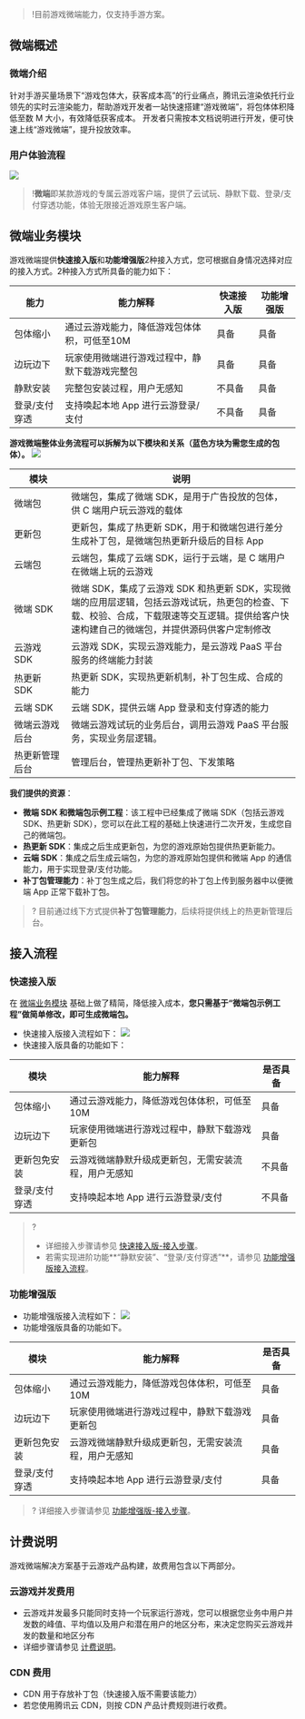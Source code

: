 >!目前游戏微端能力，仅支持手游方案。

## 微端概述

### 微端介绍
针对手游买量场景下“游戏包体大，获客成本高”的行业痛点，腾讯云渲染依托行业领先的实时云渲染能力，帮助游戏开发者一站快速搭建“游戏微端”，将包体体积降低至数 M 大小，有效降低获客成本。
开发者只需按本文档说明进行开发，便可快速上线“游戏微端”，提升投放效率。


### 用户体验流程   
![](https://qcloudimg.tencent-cloud.cn/raw/2faeb470fbe9506e25e333874dd56223.png)

> !**微端**即某款游戏的专属云游戏客户端，提供了云试玩、静默下载、登录/支付穿透功能，体验无限接近游戏原生客户端。

## 微端业务模块[](id:introduce)
游戏微端提供**快速接入版**和**功能增强版**2种接入方式，您可根据自身情况选择对应的接入方式。2种接入方式所具备的能力如下：

| **能力**      | **能力解释**                                   | 快速接入版 | 功能增强版 |
| ------------- | ---------------------------------------------- | ---------- | ---------- |
| 包体缩小      | 通过云游戏能力，降低游戏包体体积，可低至10M    | 具备       | 具备       |
| 边玩边下      | 玩家使用微端进行游戏过程中，静默下载游戏完整包 | 具备       | 具备       |
| 静默安装      | 完整包安装过程，用户无感知                     | 不具备     | 具备       |
| 登录/支付穿透 | 支持唤起本地 App 进行云游登录/支付               | 不具备     | 具备       |

**游戏微端整体业务流程可以拆解为以下模块和关系（蓝色方块为需您生成的包体）。**
![](https://qcloudimg.tencent-cloud.cn/raw/3f9526b20acec03f9c6f2b810318880e.png)
<table>
<thead><tr><th width=20%>模块</th><th>说明</th></tr>
</thead>
<tbody><tr>
<td>微端包</td>
<td>微端包，集成了微端 SDK，是用于广告投放的包体，供 C 端用户玩云游戏的载体</td>
</tr><tr>
<td>更新包</td>
<td>更新包，集成了热更新 SDK，用于和微端包进行差分生成补丁包，是微端包热更新升级后的目标 App</td>
</tr><tr>
<td>云端包</td>
<td>云端包，集成了云端 SDK，运行于云端，是 C 端用户在微端上玩的云游戏</td>
</tr><tr>
<td>微端 SDK</td>
<td>微端 SDK，集成了云游戏 SDK 和热更新 SDK，实现微端的应用层逻辑，包括云游戏试玩，热更包的检查、下载、校验、合成，下载限速等交互逻辑。提供给客户快速构建自己的微端包，并提供源码供客户定制修改</td>
</tr><tr>
<td>云游戏 SDK</td>
<td>云游戏 SDK，实现云游戏能力，是云游戏 PaaS 平台服务的终端能力封装</td>
</tr><tr>
<td>热更新 SDK</td>
<td>热更新 SDK，实现热更新机制，补丁包生成、合成的能力</td>
</tr><tr>
<td>云端 SDK</td>
<td>云端 SDK，提供云端 App 登录和支付穿透的能力</td>
</tr><tr>
<td>微端云游戏后台</td>
<td>微端云游戏试玩的业务后台，调用云游戏 PaaS 平台服务，实现业务层逻辑。</td>
</tr><tr>
<td>热更新管理后台</td>
<td>管理后台，管理热更新补丁包、下发策略</td>
</tr>
</tbody></table>


**我们提供的资源**：
- **微端 SDK 和微端包示例工程**：该工程中已经集成了微端 SDK（包括云游戏 SDK、热更新 SDK），您可以在此工程的基础上快速进行二次开发，生成您自己的微端包。
- **热更新 SDK**：集成之后生成更新包，为您的游戏原始包提供热更新能力。
- **云端 SDK**：集成之后生成云端包，为您的游戏原始包提供和微端 App 的通信能力，用于实现登录/支付功能。
- **补丁包管理能力**：补丁包生成之后，我们将您的补丁包上传到服务器中以便微端 App 正常下载补丁包。

>? 目前通过线下方式提供**补丁包管理能力**，后续将提供线上的热更新管理后台。


## 接入流程
### 快速接入版[](id:fast)

在 [微端业务模块](#introduce) 基础上做了精简，降低接入成本，**您只需基于“微端包示例工程”做简单修改，即可生成微端包。**
- 快速接入版接入流程如下：
![](https://qcloudimg.tencent-cloud.cn/raw/a6cff84cf8973c12a7608527ad5fb2a5.png)
- 快速接入版具备的功能如下：
<table>
<thead>
<tr>
<th><strong>模块</strong></th>
<th><strong>能力解释</strong></th>
<th>是否具备</th>
</tr>
</thead>
<tbody><tr>
<td>包体缩小</td>
<td>通过云游戏能力，降低游戏包体体积，可低至10M</td>
<td>具备</td>
</tr>
<tr>
<td>边玩边下</td>
<td>玩家使用微端进行游戏过程中，静默下载游戏更新包</td>
<td>具备</td>
</tr>
<tr>
<td>更新包免安装</td>
<td>云游戏微端静默升级成更新包，无需安装流程，用户无感知</td>
<td>不具备</td>
</tr>
<tr>
<td>登录/支付穿透</td>
<td>支持唤起本地 App 进行云游登录/支付</td>
<td>不具备</td>
</tr>
</tbody></table>

>? 
>- 详细接入步骤请参见 [快速接入版-接入步骤](https://github.com/tencentyun/cloudgame-android-sdk/blob/master/Doc/%E5%BE%AE%E7%AB%AF%E5%A4%A7%E5%8C%85%E7%89%88%E6%8E%A5%E5%85%A5.md)。
>- 若需实现进阶功能**“静默安装”、“登录/支付穿透”**，请参见 [功能增强版接入流程](#enhance)。



### 功能增强版[](id:enhance)
- 功能增强版接入流程如下：
![](https://qcloudimg.tencent-cloud.cn/raw/eeafd5ced0e6ea2fe33acd9ae4c13b41.png)
- 功能增强版具备的功能如下。
<table>
<thead>
<tr>
<th><strong>模块</strong></th>
<th><strong>能力解释</strong></th>
<th>是否具备</th>
</tr>
</thead>
<tbody><tr>
<td>包体缩小</td>
<td>通过云游戏能力，降低游戏包体体积，可低至10M</td>
<td>具备</td>
</tr>
<tr>
<td>边玩边下</td>
<td>玩家使用微端进行游戏过程中，静默下载游戏更新包</td>
<td>具备</td>
</tr>
<tr>
<td>更新包免安装</td>
<td>云游戏微端静默升级成更新包，无需安装流程，用户无感知</td>
<td>具备</td>
</tr>
<tr>
<td>登录/支付穿透</td>
<td>支持唤起本地 App 进行云游登录/支付</td>
<td>具备</td>
</tr>
</tbody></table>

>? 详细接入步骤请参见 [功能增强版-接入步骤](https://github.com/tencentyun/cloudgame-android-sdk/blob/master/Doc/%E5%BE%AE%E7%AB%AF%E6%8E%A5%E5%85%A5%E6%96%87%E6%A1%A3.md)。

## 计费说明
游戏微端解决方案基于云游戏产品构建，故费用包含以下两部分。

### 云游戏并发费用
- 云游戏并发最多只能同时支持一个玩家运行游戏，您可以根据您业务中用户并发数的峰值、平均值以及用户和潜在用户的地区分布，来决定您购买云游戏并发的数量和地区分布
- 详细步骤请参见 [计费说明](https://cloud.tencent.com/document/product/1162/46101)。


### CDN 费用
- CDN 用于存放补丁包（快速接入版不需要该能力）
- 若您使用腾讯云 CDN，则按 CDN 产品计费规则进行收费。



